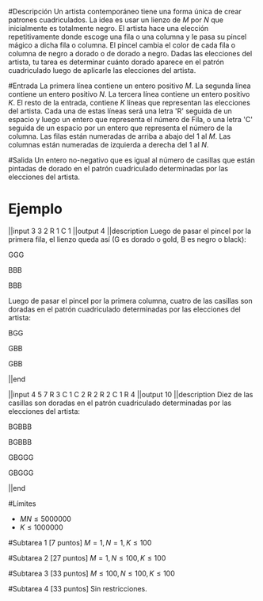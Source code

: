 #Descripción
Un artista contemporáneo tiene una forma única de crear patrones cuadriculados. La idea es usar un lienzo de $M$ por $N$ que inicialmente es totalmente negro. El artista hace una elección repetitivamente donde escoge una fila o una columna y le pasa su pincel mágico a dicha fila o columna. El pincel cambia el color de cada fila o columna de negro a dorado o de dorado a negro.
Dadas las elecciones del artista, tu tarea es determinar cuánto dorado aparece en el patrón cuadriculado luego de aplicarle las elecciones del artista.

#Entrada
La primera línea contiene un entero positivo $M$. La segunda línea contiene un entero positivo $N$. La tercera línea contiene un entero positivo $K$. El resto de la entrada, contiene $K$ líneas que representan las elecciones del artista. Cada una de estas líneas será una letra 'R' seguida de un espacio y luego un entero que representa el número de Fila, o una letra 'C' seguida de un espacio por un entero que representa el número de la columna. Las filas están numeradas de arriba a abajo del 1 al $M$. Las columnas están numeradas de izquierda a derecha del 1 al $N$.

#Salida
Un entero no-negativo que es igual al número de casillas que están pintadas de dorado en el patrón cuadriculado determinadas por las elecciones del artista.

# Ejemplo
||input
3
3
2
R 1
C 1
||output
4
||description
Luego de pasar el pincel por la primera fila, el lienzo queda así (G es dorado o gold, B es negro o black):

GGG 

BBB

BBB

Luego de pasar el pincel por la primera columna, cuatro de las casillas son doradas en el patrón cuadriculado determinadas por las elecciones del artista:

BGG 

GBB

GBB

||end

||input
4
5
7
R 3
C 1
C 2
R 2
R 2
C 1
R 4
||output
10
||description
Diez de las casillas son doradas en el patrón cuadriculado determinadas por las elecciones del artista:

BGBBB

BGBBB

GBGGG

GBGGG

||end


#Límites
 - $MN \leq 5000000$
 - $K \leq 1000000$

#Subtarea 1 [7 puntos]
$M = 1, N = 1, K \leq 100$ 

#Subtarea 2 [27 puntos]
$M = 1, N \leq 100, K \leq 100$

#Subtarea 3 [33 puntos]
$M \leq 100, N \leq 100, K \leq 100$

#Subtarea 4 [33 puntos]
Sin restricciones.

